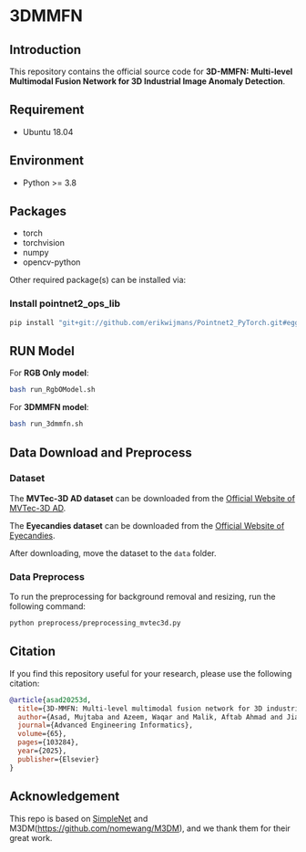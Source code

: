 
# 3DMMFN

## Introduction

This repository contains the official source code for **3D-MMFN: Multi-level Multimodal Fusion Network for 3D Industrial Image Anomaly Detection**.

## Requirement

- Ubuntu 18.04

## Environment

- Python >= 3.8

## Packages

- torch
- torchvision
- numpy
- opencv-python

Other required package(s) can be installed via:

### Install pointnet2_ops_lib
```bash
pip install "git+git://github.com/erikwijmans/Pointnet2_PyTorch.git#egg=pointnet2_ops&subdirectory=pointnet2_ops_lib"
```

## RUN Model

For **RGB Only model**:
```bash
bash run_RgbOModel.sh
```

For **3DMMFN model**:
```bash
bash run_3dmmfn.sh
```

## Data Download and Preprocess

### Dataset

The **MVTec-3D AD dataset** can be downloaded from the [Official Website of MVTec-3D AD](https://www.mvtec.com/company/research/datasets/mvtec-3d-ad).

The **Eyecandies dataset** can be downloaded from the [Official Website of Eyecandies](https://eyecan-ai.github.io/eyecandies/).

After downloading, move the dataset to the `data` folder.

### Data Preprocess

To run the preprocessing for background removal and resizing, run the following command:

```bash
python preprocess/preprocessing_mvtec3d.py
```

## Citation

If you find this repository useful for your research, please use the following citation:

```bibtex
@article{asad20253d,
  title={3D-MMFN: Multi-level multimodal fusion network for 3D industrial image anomaly detection},
  author={Asad, Mujtaba and Azeem, Waqar and Malik, Aftab Ahmad and Jiang, He and Ali, Ahmad and Yang, Jie and Liu, Wei},
  journal={Advanced Engineering Informatics},
  volume={65},
  pages={103284},
  year={2025},
  publisher={Elsevier}
}
```

## Acknowledgement

This repo is based on [SimpleNet](https://github.com/DonaldRR/SimpleNet) and M3DM(https://github.com/nomewang/M3DM), and we thank them for their great work.
